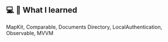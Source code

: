 ## 💻 📝 What I learned
MapKit, Comparable, Documents Directory, LocalAuthentication, Observable, MVVM
